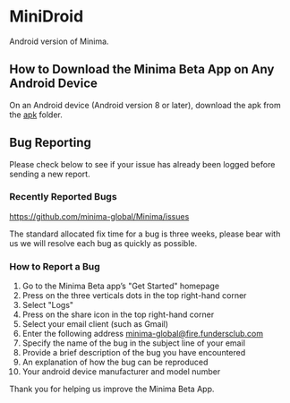 # MiniDroid

Android version of Minima.

## How to Download the Minima Beta App on Any Android Device 

On an Android device (Android version 8 or later), download the apk from the [apk](/apk) folder. 

## Bug Reporting

Please check below to see if your issue has already been logged before sending a new report.

### Recently Reported Bugs

https://github.com/minima-global/Minima/issues

The standard allocated fix time for a bug is three weeks, please bear with us we will resolve each bug as quickly as possible.

### How to Report a Bug

1. Go to the Minima Beta app’s "Get Started" homepage 
2. Press on the three verticals dots in the top right-hand corner 
3. Select "Logs" 
4. Press on the share icon in the top right-hand corner
5. Select your email client (such as Gmail) 
6. Enter the following address minima-global@fire.fundersclub.com
7. Specify the name of the bug in the subject line of your email
8. Provide a brief description of the bug you have encountered 
9. An explanation of how the bug can be reproduced
10. Your android device manufacturer and model number 

Thank you for helping us improve the Minima Beta App. 



